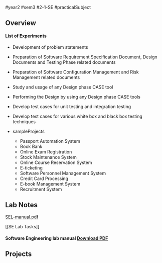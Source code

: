 #year2 #sem3 #2-1-SE    #practicalSubject
## **Overview**
#### List of Experiments

- Development of problem statements

- Preparation of Software Requirement Specification Document, Design Documents and Testing Phase related documents

- Preparation of Software Configuration Management and Risk Management related documents

- Study and usage of any Design phase CASE tool

- Performing the Design by using any Design phase CASE tools

- Develop test cases for unit testing and integration testing

- Develop test cases for various white box and black box testing techniques

- sampleProjects
	- Passport Automation System
	- Book Bank
	- Online Exam Registration
	- Stock Maintenance System
	- Online Course Reservation System
	- E-ticketing
	- Software Personnel Management System
	- Credit Card Processing
	- E-book Management System
	- Recruitment System

## **Lab Notes**
[SEL-manual.pdf](file:///E:/Harsh%20%7BLaptop%7D/Backup%2004%202023/Skills/Code/Exercise/2022-23/Web%20Dev%20V2/Projects/R22/Jntuh-R22-Notes/public/resources/2nd%20Year/SEL-manual.pdf)

[[SE Lab Tasks]]
#### Software Engineering lab manual [Download PDF](https://harshrb2424.github.io/Jntuh-R22-Notes/public/resources/2nd%20Year/SEL-manual.pdf)
## Projects